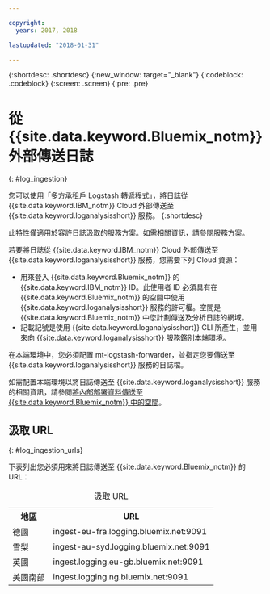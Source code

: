 ```yaml
---

copyright:
  years: 2017, 2018

lastupdated: "2018-01-31"

---
```


{:shortdesc: .shortdesc}
{:new_window: target="_blank"}
{:codeblock: .codeblock}
{:screen: .screen}
{:pre: .pre}


# 從 {{site.data.keyword.Bluemix_notm}} 外部傳送日誌
{: #log_ingestion}

您可以使用「多方承租戶 Logstash 轉遞程式」，將日誌從 {{site.data.keyword.IBM_notm}} Cloud 外部傳送至 {{site.data.keyword.loganalysisshort}} 服務。
{:shortdesc}

此特性僅適用於容許日誌汲取的服務方案。如需相關資訊，請參閱[服務方案](/docs/services/CloudLogAnalysis/log_analysis_ov.html#plans)。

若要將日誌從 {{site.data.keyword.IBM_notm}} Cloud 外部傳送至 {{site.data.keyword.loganalysisshort}} 服務，您需要下列 Cloud 資源：

* 用來登入 {{site.data.keyword.Bluemix_notm}} 的 {{site.data.keyword.IBM_notm}} ID。此使用者 ID 必須具有在 {{site.data.keyword.Bluemix_notm}} 的空間中使用 {{site.data.keyword.loganalysisshort}} 服務的許可權。空間是 {{site.data.keyword.Bluemix_notm}} 中您計劃傳送及分析日誌的網域。
* 記載記號是使用 {{site.data.keyword.loganalysisshort}} CLI 所產生，並用來向 {{site.data.keyword.loganalysisshort}} 服務鑑別本端環境。  

在本端環境中，您必須配置 mt-logstash-forwarder，並指定您要傳送至 {{site.data.keyword.loganalysisshort}} 服務的日誌檔。

如需配置本端環境以將日誌傳送至 {{site.data.keyword.loganalysisshort}} 服務的相關資訊，請參閱[將內部部署資料傳送至 {{site.data.keyword.Bluemix_notm}} 中的空間](/docs/services/CloudLogAnalysis/how-to/send-data/send_data_mt.html#send_data_mt)。



## 汲取 URL
{: #log_ingestion_urls}

下表列出您必須用來將日誌傳送至 {{site.data.keyword.Bluemix_notm}} 的 URL：

<table>
  <caption>汲取 URL</caption>
    <tr>
      <th>地區</th>
      <th>URL</th>
    </tr>
  <tr>
    <td>德國</td>
	  <td>ingest-eu-fra.logging.bluemix.net:9091</td>
  </tr>
  <tr>
    <td>雪梨</td>
	  <td>ingest-au-syd.logging.bluemix.net:9091</td>
  </tr>
  <tr>
    <td>英國</td>
	  <td>ingest.logging.eu-gb.bluemix.net:9091</td>
  </tr>
  <tr>
    <td>美國南部</td>
	  <td>ingest.logging.ng.bluemix.net:9091</td>
  </tr>
</table>



